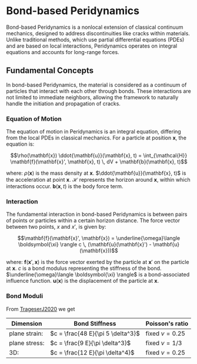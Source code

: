 # Bond-based Peridynamics

Bond-based Peridynamics is a nonlocal extension of classical continuum mechanics, designed to address discontinuities like cracks within materials. Unlike traditional methods, which use partial differential equations (PDEs) and are based on local interactions, Peridynamics operates on integral equations and accounts for long-range forces.

## Fundamental Concepts

In bond-based Peridynamics, the material is considered as a continuum of particles that interact with each other through bonds. These interactions are not limited to immediate neighbors, allowing the framework to naturally handle the initiation and propagation of cracks.

### Equation of Motion

The equation of motion in Peridynamics is an integral equation, differing from the local PDEs in classical mechanics. For a particle at position $\mathbf{x}$, the equation is:

$$\rho(\mathbf{x}) \ddot{\mathbf{u}}(\mathbf{x}, t) = \int_{\mathcal{H}} \mathbf{f}(\mathbf{x}', \mathbf{x}, t) \, dV + \mathbf{b}(\mathbf{x}, t)$$

where:
$\rho(\mathbf{x})$ is the mass density at $\mathbf{x}$.
$\ddot{\mathbf{u}}(\mathbf{x}, t)$ is the acceleration at point $\mathbf{x}$.
$\mathcal{H}$ represents the horizon around $\mathbf{x}$, within which interactions occur.
$\mathbf{b}(\mathbf{x}, t)$ is the body force term.


### Interaction

The fundamental interaction in bond-based Peridynamics is between pairs of points or particles within a certain horizon distance. The force vector between two points, $x$ and $x'$, is given by:

$$\mathbf{f}(\mathbf{x}', \mathbf{x}) = \underline{\omega}\langle \boldsymbol{\xi} \rangle c \, (\mathbf{u}(\mathbf{x}') - \mathbf{u}(\mathbf{x}))$$

where:
$\mathbf{f}(\mathbf{x}', \mathbf{x})$ is the force vector exerted by the particle at $\mathbf{x}'$ on the particle at $\mathbf{x}$.
$c$ is a bond modulus representing the stiffness of the bond.
$\underline{\omega}\langle \boldsymbol{\xi} \rangle$ is a bond-associated influence function.
$\mathbf{u}(\mathbf{x})$ is the displacement of the particle at $\mathbf{x}$.

### Bond Moduli
From [TrageserJ2020](@cite) we get

| Dimension | Bond Stiffness | Poisson's ratio
|---|---|---|
|plane strain:| $c = \frac{48 E}{\pi 5 \delta^3}$ | fixed $\nu=0.25$|
|plane stress:| $c = \frac{9 E}{\pi \delta^3}$ | fixed $\nu=1/3$|
|3D:| $c = \frac{12 E}{\pi  \delta^4}$ | fixed $\nu=0.25$|
